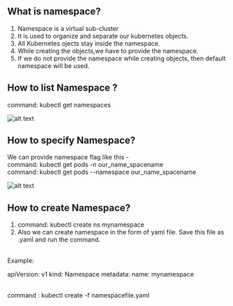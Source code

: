 ## What is namespace?
1. Namespace is a virtual sub-cluster
2. It is used to organize and separate our kubernetes objects. 
3. All Kubernetes ojects stay inside the namespace.
4. While creating the objects,we have to provide the namespace.
5. If we do not provide the namespace while creating objects, then default namespace will be used.

## How to list Namespace ?
   command: kubectl get namespaces 
   
   ![alt text](https://user-images.githubusercontent.com/42385240/210042694-5a903651-46d5-440f-bbbf-d192556317b4.png)
   
## How to specify Namespace?
   We can provide namespace flag like this - 
   <br>command: kubectl get pods -n our_name_spacename
   <br>command: kubectl get pods --namespace our_name_spacename
   
   ![alt text](https://user-images.githubusercontent.com/42385240/210043573-20ff0df2-82f4-4bf3-843c-9d6e120ec4b3.png)
   
## How to create Namespace?
   
   1. command: kubectl create ns mynamespace
   2. Also we can create namespace in the form of yaml file. Save this file as .yaml and run the command.

 <br> Example:
           <p> apiVersion: v1
               kind: Namespace
               metadata:
                  name: mynamespace
                  
 <br> command : kubectl create -f namespacefile.yaml


   
   

  
   
   
 
  


